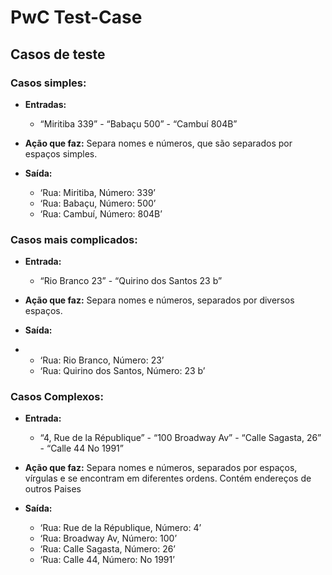 # PwC Test-Case

## Casos de teste 

### Casos simples:

- **Entradas:** 
  - “Miritiba 339” - “Babaçu 500” - “Cambuí 804B”
  
- **Ação que faz:** Separa nomes e números, que são separados por espaços simples.

- **Saída:**
  
  - ‘Rua: Miritiba, Número: 339’
  - ‘Rua: Babaçu, Número: 500’
  - ‘Rua: Cambuí, Número: 804B’

### Casos mais complicados:

- **Entrada:** 
  - “Rio Branco 23” - “Quirino dos Santos 23 b” 
- **Ação que faz:** Separa nomes e números, separados por diversos espaços.
  
- **Saída:**
- 
  - ‘Rua: Rio Branco, Número: 23’
  - ‘Rua: Quirino dos Santos, Número: 23 b’

### Casos Complexos:

- **Entrada:** 
  - “4, Rue de la République” - “100 Broadway Av” - “Calle Sagasta, 26” - “Calle 44 No 1991”
    
- **Ação que faz:** Separa nomes e números, separados por espaços, vírgulas e se encontram em diferentes ordens. Contém endereços de outros Paises
  
- **Saída:**
  
  - ‘Rua: Rue de la République, Número: 4’
  - ‘Rua: Broadway Av, Número: 100’
  - ‘Rua: Calle Sagasta, Número: 26’
  - ‘Rua: Calle 44, Número: No 1991’
